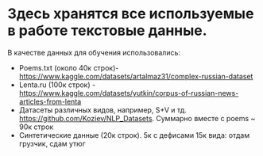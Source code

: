 # Здесь хранятся все используемые в работе текстовые данные.
В качестве данных для обучения использовались:
- Poems.txt (около 40к строк)- https://www.kaggle.com/datasets/artalmaz31/complex-russian-dataset
- Lenta.ru (100к строк) - https://www.kaggle.com/datasets/yutkin/corpus-of-russian-news-articles-from-lenta
- Датасеты различных видов, например, S+V и тд. https://github.com/Koziev/NLP_Datasets. Суммарно вместе с poems ~ 90к строк
- Синтетические данные (20к строк). 5к с дефисами  15к вида: отдам грузчик, сдам утюг

